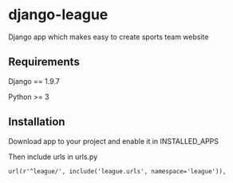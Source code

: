 # django-league
Django app which makes easy to create sports team website

## Requirements
Django == 1.9.7

Python >= 3

## Installation
Download app to your project and enable it in INSTALLED_APPS

Then include urls in urls.py

```url(r'^league/', include('league.urls', namespace='league')),```
